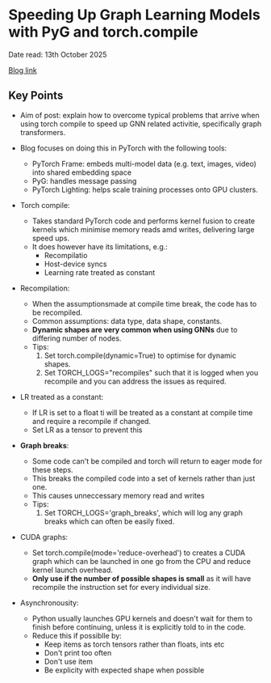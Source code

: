 # Speeding Up Graph Learning Models with PyG and torch.compile

Date read: 13th October 2025

[Blog link]()

## Key Points
* Aim of post: explain how to overcome typical problems that arrive when using torch compile to speed up GNN related activitie, specifically graph transformers.
* Blog focuses on doing this in PyTorch with the following tools:
	* PyTorch Frame: embeds multi-model data (e.g. text, images, video) into shared embedding space
	* PyG: handles message passing 
	* PyTorch Lighting: helps scale training processes onto GPU clusters.
* Torch compile: 
	* Takes standard PyTorch code and performs kernel fusion to create kernels which minimise memory reads amd writes, delivering large speed ups.
	* It does however have its limitations, e.g.:
		* Recompilatio
		* Host-device syncs
		* Learning rate treated as constant

* Recompilation:
	* When the assumptionsmade at compile time break, the code has to be recompiled.
	* Common assumptions: data type, data shape, constants.
	* **Dynamic shapes are very common when using GNNs** due to differing number of nodes.
	* Tips:
		1. Set torch.compile(dynamic=True) to optimise for dynamic shapes. 
		2. Set TORCH_LOGS="recompiles" such that it is logged when you recompile and you can address the issues as required.

* LR treated as a constant:
	* If LR is set to a float ti will be treated as a constant at compile time and require a recompile if changed. 
	* Set LR as a tensor to prevent this

* **Graph breaks**:
	* Some code can't be compiled and torch will return to eager mode for these steps.
	* This breaks the compiled code into a set of kernels rather than just one.
	* This causes unneccessary memory read and writes
	* Tips:
		1. Set TORCH_LOGS='graph_breaks', which will log any graph breaks which can often be easily fixed.

* CUDA graphs:
	* Set torch.compile(mode='reduce-overhead') to creates a CUDA graph which can be launched in one go from the CPU and reduce kernel launch overhead.
	* **Only use if the number of possible shapes is small** as it will have recompile the instruction set for every individual size.

* Asynchronousity:
	* Python usually launches GPU kernels and doesn't wait for them to finish before continuing, unless it is explicitly told to in the code.
	* Reduce this if possiblle by:
		* Keep items as torch tensors rather than floats, ints etc
		* Don't print too often
		* Don't use item
		* Be explicity with expected shape when possible






